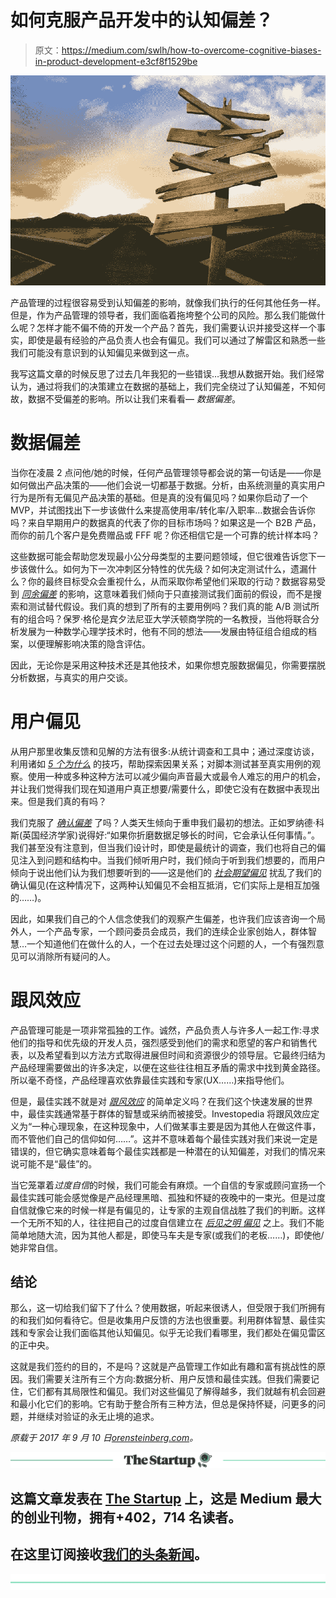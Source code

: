 # 如何克服产品开发中的认知偏差？

> 原文：<https://medium.com/swlh/how-to-overcome-cognitive-biases-in-product-development-e3cf8f1529be>

![](img/6e4868424e9667937fd84107ff5b4080.png)

产品管理的过程很容易受到认知偏差的影响，就像我们执行的任何其他任务一样。但是，作为产品管理的领导者，我们面临着拖垮整个公司的风险。那么我们能做什么呢？怎样才能不偏不倚的开发一个产品？首先，我们需要认识并接受这样一个事实，即使是最有经验的产品负责人也会有偏见。我们可以通过了解雷区和熟悉一些我们可能没有意识到的认知偏见来做到这一点。

我写这篇文章的时候反思了过去几年我犯的一些错误…我想从数据开始。我们经常认为，通过将我们的决策建立在数据的基础上，我们完全绕过了认知偏差，不知何故，数据不受偏差的影响。所以让我们来看看— *数据偏差*。

# 数据偏差

当你在凌晨 2 点问他/她的时候，任何产品管理领导都会说的第一句话是——你是如何做出产品决策的——他们会说一切都基于数据。分析，由系统测量的真实用户行为是所有无偏见产品决策的基础。但是真的没有偏见吗？如果你启动了一个 MVP，并试图找出下一步该做什么来提高使用率/转化率/入职率…数据会告诉你吗？来自早期用户的数据真的代表了你的目标市场吗？如果这是一个 B2B 产品，而你的前几个客户是免费赠品或 FFF 呢？你还相信它是一个可靠的统计样本吗？

这些数据可能会帮助您发现最小公分母类型的主要问题领域，但它很难告诉您下一步该做什么。如何为下一次冲刺区分特性的优先级？如何决定测试什么，遗漏什么？你的最终目标受众会重视什么，从而采取你希望他们采取的行动？数据容易受到 [*同余偏差*](https://en.wikipedia.org/wiki/Congruence_bias) 的影响，这意味着我们倾向于只直接测试我们面前的假设，而不是搜索和测试替代假设。我们真的想到了所有的主要用例吗？我们真的能 A/B 测试所有的组合吗？保罗·格伦是宾夕法尼亚大学沃顿商学院的一名教授，当他将联合分析发展为一种数学心理学技术时，他有不同的想法——发展由特征组合组成的档案，以便理解影响决策的隐含评估。

因此，无论你是采用这种技术还是其他技术，如果你想克服数据偏见，你需要摆脱分析数据，与真实的用户交谈。

# 用户偏见

从用户那里收集反馈和见解的方法有很多:从统计调查和工具中；通过深度访谈，利用诸如 [*5 个为什么*](https://www.isixsigma.com/tools-templates/cause-effect/determine-root-cause-5-whys/) 的技巧，帮助探索因果关系；对脚本测试甚至真实用例的观察。使用一种或多种这种方法可以减少偏向声音最大或最令人难忘的用户的机会，并让我们觉得我们现在知道用户真正想要/需要什么，即使它没有在数据中表现出来。但是我们真的有吗？

我们克服了 [*确认偏差*](https://www.sciencedaily.com/terms/confirmation_bias.htm) 了吗？人类天生倾向于重申我们最初的想法。正如罗纳德·科斯(英国经济学家)说得好:“如果你折磨数据足够长的时间，它会承认任何事情。”。我们甚至没有注意到，但当我们设计时，即使是最统计的调查，我们也将自己的偏见注入到问题和结构中。当我们倾听用户时，我们倾向于听到我们想要的，而用户倾向于说出他们认为我们想要听到的——这是他们的 [*社会期望偏见*](http://www.psychologyconcepts.com/social-desirability-bias/) 扰乱了我们的确认偏见(在这种情况下，这两种认知偏见不会相互抵消，它们实际上是相互加强的……)。

因此，如果我们自己的个人信念使我们的观察产生偏差，也许我们应该咨询一个局外人，一个产品专家，一个顾问委员会成员，我们的连续企业家创始人，群体智慧…一个知道他们在做什么的人，一个在过去处理过这个问题的人，一个有强烈意见可以消除所有疑问的人。

# 跟风效应

产品管理可能是一项非常孤独的工作。诚然，产品负责人与许多人一起工作:寻求他们的指导和优先级的开发人员，强烈感受到他们的需求和愿望的客户和销售代表，以及希望看到以方法方式取得进展但时间和资源很少的领导层。它最终归结为产品经理需要做出的许多决定，以便在这些往往相互矛盾的需求中找到黄金路径。所以毫不奇怪，产品经理喜欢依靠最佳实践和专家(UX……)来指导他们。

但是，最佳实践不就是对 [*跟风效应*](http://www.investopedia.com/terms/b/bandwagon-effect.asp) 的简单定义吗？在我们这个快速发展的世界中，最佳实践通常基于群体的智慧或采纳而被接受。Investopedia 将跟风效应定义为“一种心理现象，在这种现象中，人们做某事主要是因为其他人在做这件事，而不管他们自己的信仰如何……”。这并不意味着每个最佳实践对我们来说一定是错误的，但它确实意味着每个最佳实践都是一种潜在的认知偏差，对我们的情况来说可能不是“最佳”的。

当它笼罩着*过度自信*的时候，我们可能会有麻烦。一个自信的专家或顾问宣扬一个最佳实践可能会感觉像是产品经理黑暗、孤独和怀疑的夜晚中的一束光。但是过度自信就像它来的时候一样是有偏见的，让专家的主观自信战胜了我们的判断。这样一个无所不知的人，往往把自己的过度自信建立在 [*后见之明* *偏见*](https://www.psychologicalscience.org/news/releases/i-knew-it-all-along-didnt-i-understanding-hindsight-bias.html) 之上。我们不能简单地随大流，因为其他人都是，即使马车夫是专家(或我们的老板……)，即使他/她非常自信。

## 结论

那么，这一切给我们留下了什么？使用数据，听起来很诱人，但受限于我们所拥有的和我们如何看待它。但是收集用户反馈的方法也很重要。利用群体智慧、最佳实践和专家会让我们面临其他认知偏见。似乎无论我们看哪里，我们都处在偏见雷区的正中央。

这就是我们签约的目的，不是吗？这就是产品管理工作如此有趣和富有挑战性的原因。我们需要关注所有三个方向:数据分析、用户反馈和最佳实践。但我们需要记住，它们都有其局限性和偏见。我们对这些偏见了解得越多，我们就越有机会回避和最小化它们的影响。它有助于整合所有三种方法，但总是保持怀疑，问更多的问题，并继续对验证的永无止境的追求。

*原载于 2017 年 9 月 10 日*[*orensteinberg.com*](http://orensteinberg.com/product-management-biases/)*。*

[![](img/308a8d84fb9b2fab43d66c117fcc4bb4.png)](https://medium.com/swlh)

## 这篇文章发表在 [The Startup](https://medium.com/swlh) 上，这是 Medium 最大的创业刊物，拥有+402，714 名读者。

## 在这里订阅接收[我们的头条新闻](http://growthsupply.com/the-startup-newsletter/)。

[![](img/b0164736ea17a63403e660de5dedf91a.png)](https://medium.com/swlh)
